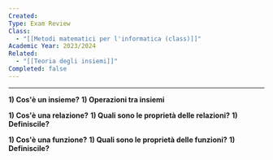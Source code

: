 ```yaml
---
Created: 
Type: Exam Review
Class:
  - "[[Metodi matematici per l'informatica (class)]]"
Academic Year: 2023/2024
Related:
  - "[[Teoria degli insiemi]]"
Completed: false
---
```

---
**1) Cos'è un insieme?**
**1) Operazioni tra insiemi**

**1) Cos'è una relazione?**
**1) Quali sono le proprietà delle relazioni?**
**1) Definiscile?**

**1) Cos'è una funzione?**
**1) Quali sono le proprietà delle funzioni?**
**1) Definiscile?**

